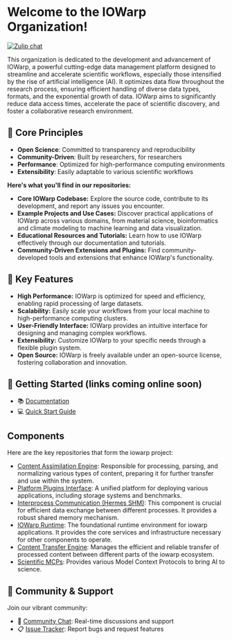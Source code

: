 # Welcome to the IOWarp Organization!

[![Zulip chat](https://img.shields.io/badge/zulip-join_chat-brightgreen.svg)](https://iowarp.zulipchat.com)

This organization is dedicated to the development and advancement of IOWarp, a powerful cutting-edge data management platform designed to streamline and accelerate scientific workflows, especially those intensified by the rise of artificial intelligence (AI).  It optimizes data flow throughout the research process, ensuring efficient handling of diverse data types, formats, and the exponential growth of data.  IOWarp aims to significantly reduce data access times, accelerate the pace of scientific discovery, and foster a collaborative research environment.

## 🎯 Core Principles
- **Open Science**: Committed to transparency and reproducibility
- **Community-Driven**: Built by researchers, for researchers
- **Performance**: Optimized for high-performance computing environments
- **Extensibility**: Easily adaptable to various scientific workflows
  
**Here's what you'll find in our repositories:**

- **Core IOWarp Codebase:** Explore the source code, contribute to its development, and report any issues you encounter.
- **Example Projects and Use Cases:** Discover practical applications of IOWarp across various domains, from material science, bioinformatics and climate modeling to machine learning and data visualization.
- **Educational Resources and Tutorials:** Learn how to use IOWarp effectively through our documentation and tutorials.
- **Community-Driven Extensions and Plugins:**  Find community-developed tools and extensions that enhance IOWarp's functionality.

## 🌟 Key Features
- **High Performance:** IOWarp is optimized for speed and efficiency, enabling rapid processing of large datasets.
- **Scalability:**  Easily scale your workflows from your local machine to high-performance computing clusters.
- **User-Friendly Interface:** IOWarp provides an intuitive interface for designing and managing complex workflows.
- **Extensibility:** Customize IOWarp to your specific needs through a flexible plugin system.
- **Open Source:** IOWarp is freely available under an open-source license, fostering collaboration and innovation.

## 🚀 Getting Started (links coming online soon)
- 📚 [Documentation](https://grc.iit.edu/docs/iowarp/index)
- 💻 [Quick Start Guide](https://grc.iit.edu/docs/iowarp/index)

## Components
Here are the key repositories that form the iowarp project:
- [Content Assimilation Engine](https://github.com/iowarp/content-assimilation-engine): Responsible for processing, parsing, and normalizing various types of content, preparing it for further transfer and use within the system.
- [Platform Plugins Interface](https://github.com/iowarp/platform-plugins-interface): A unified platform for deploying various applications, including storage systems and benchmarks.
- [Interprocess Communication (Hermes SHM)](https://github.com/iowarp/cte-hermes-shm): This component is crucial for efficient data exchange between different processes. It provides a robust shared memory mechanism.
- [IOWarp Runtime](https://github.com/iowarp/iowarp-runtime): The foundational runtime environment for iowarp applications. It provides the core services and infrastructure necessary for other components to operate.
- [Content Transfer Engine](https://github.com/iowarp/content-transfer-engine): Manages the efficient and reliable transfer of processed content between different parts of the iowarp ecosystem.
- [Scientific MCPs](https://github.com/iowarp/scientific-mcps): Provides various Model Context Protocols to bring AI to science.

## 🤝 Community & Support
Join our vibrant community:
- 💬 [Community Chat](https://iowarp.zulipchat.com): Real-time discussions and support
- 📋 [Issue Tracker](https://github.com/iowarp/.github): Report bugs and request features
